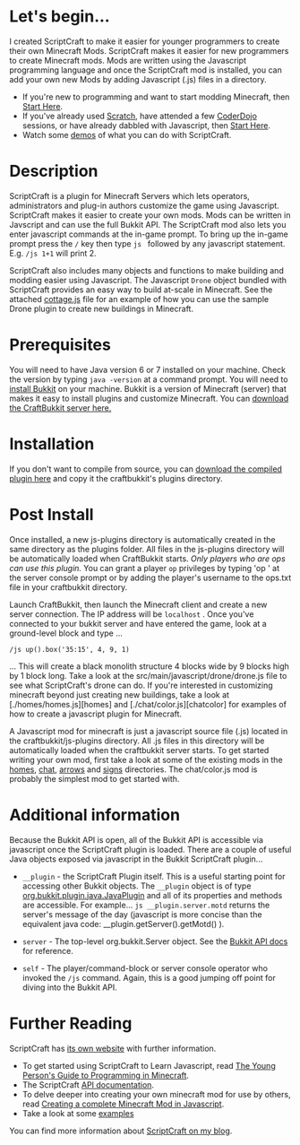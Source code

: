 # Let's begin...

I created ScriptCraft to make it easier for younger programmers to
create their own Minecraft Mods. ScriptCraft makes it easier for new
programmers to create Minecraft mods. Mods are written using the
Javascript programming language and once the ScriptCraft mod is
installed, you can add your own new Mods by adding Javascript (.js)
files in a directory.

 * If you're new to programming and want to start modding Minecraft, then [Start Here][ypgpm].
 * If you've already used [Scratch][scr], have attended a few
   [CoderDojo][cd] sessions, or have already dabbled with Javascript,
   then [Start Here][cda].
 * Watch some [demos][ytpl] of what you can do with ScriptCraft.

# Description

ScriptCraft is a plugin for Minecraft Servers which lets operators,
administrators and plug-in authors customize the game using
Javascript.  ScriptCraft makes it easier to create your own mods. Mods
can be written in Javscript and can use the full Bukkit API.  The
ScriptCraft mod also lets you enter javascript commands at the in-game
prompt.  To bring up the in-game prompt press the `/` key then type
`js ` followed by any javascript statement.  E.g. `/js 1+1` will print
2.

ScriptCraft also includes many objects and functions to make building
and modding easier using Javascript. The Javascript `Drone` object
bundled with ScriptCraft provides an easy way to build at-scale in
Minecraft. See the attached [cottage.js][cottage] file for an example
of how you can use the sample Drone plugin to create new buildings in
Minecraft.

[drone]: https://github.com/walterhiggins/ScriptCraft/tree/master/src/main/javascript/drone/drone.js
[cottage]: https://github.com/walterhiggins/ScriptCraft/tree/master/src/main/javascript//drone/cottage.js

Prerequisites
=============
You will need to have Java version 6 or 7 installed on your
machine. Check the version by typing `java -version` at a command
prompt.  You will need to [install Bukkit][ib] on your machine. Bukkit
is a version of Minecraft (server) that makes it easy to install
plugins and customize Minecraft.  You can [download the CraftBukkit
server here.][cbdl]

Installation
============
If you don't want to compile from source, you can [download the
compiled plugin here][dl] and copy it the craftbukkit's plugins
directory.

Post Install
============
Once installed, a new js-plugins directory is automatically created in
the same directory as the plugins folder.  All files in the js-plugins
directory will be automatically loaded when CraftBukkit starts.  *Only
players who are ops can use this plugin.* You can grant a player `op`
privileges by typing 'op <username>' at the server console prompt or
by adding the player's username to the ops.txt file in your
craftbukkit directory.

Launch CraftBukkit, then launch the Minecraft client and create a new
server connection. The IP address will be `localhost` . Once you've
connected to your bukkit server and have entered the game, look at a
ground-level block and type ...

    /js up().box('35:15', 4, 9, 1)

... This will create a black monolith structure 4 blocks wide by 9
blocks high by 1 block long.  Take a look at the
src/main/javascript/drone/drone.js file to see what ScriptCraft's
drone can do.  If you're interested in customizing minecraft beyond
just creating new buildings, take a look at [./homes/homes.js][homes]
and [./chat/color.js][chatcolor] for examples of how to create a
javascript plugin for Minecraft.

[ho]: blob/master/src/main/javascript/plugins/homes/homes.js
[ch]: blob/master/src/main/javascript/plugins/chat/color.js
[ar]: blob/master/src/main/javascript/plugins/arrows/arrows.js
[si]: blob/master/src/main/javascript/modules/signs/menu.js

A Javascript mod for minecraft is just a javascript source file (.js)
located in the craftbukkit/js-plugins directory. All .js files in this
directory will be automatically loaded when the craftbukkit server
starts. To get started writing your own mod, first take a look at some
of the existing mods in the [homes][ho], [chat][ch], [arrows][ar] and
[signs][si] directories. The chat/color.js mod is probably the
simplest mod to get started with.

Additional information
======================
Because the Bukkit API is open, all of the Bukkit API is accessible
via javascript once the ScriptCraft plugin is loaded. There are a
couple of useful Java objects exposed via javascript in the Bukkit
ScriptCraft plugin...

 * `__plugin` - the ScriptCraft Plugin itself. This is a useful
   starting point for accessing other Bukkit objects. The `__plugin`
   object is of type [org.bukkit.plugin.java.JavaPlugin][api] and all
   of its properties and methods are accessible. For example... `js
   __plugin.server.motd` returns the server's message of the day
   (javascript is more concise than the equivalent java code:
   __plugin.getServer().getMotd() ).

 * `server` - The top-level org.bukkit.Server object. See the [Bukkit API docs][bukapi] for reference.

 * `self` - The player/command-block or server console operator who
   invoked the `/js` command. Again, this is a good jumping off point for
   diving into the Bukkit API.

[dl]: http://scriptcraftjs.org/download
[api]: http://jd.bukkit.org/apidocs/org/bukkit/plugin/java/JavaPlugin.html
[ib]: http://wiki.bukkit.org/Setting_up_a_server
[cbdl]: http://dl.bukkit.org/downloads/craftbukkit/
[bukapi]: http://jd.bukkit.org/apidocs/

Further Reading
===============

ScriptCraft has [its own website][website] with further information.

 * To get started using ScriptCraft to Learn Javascript, read [The Young Person's Guide to Programming in Minecraft][yp].
 * The ScriptCraft [API documentation][api].
 * To delve deeper into creating your own minecraft mod for use by others, read [Creating a complete Minecraft Mod in  Javascript][mm].
 * Take a look at some [examples][ex]

You can find more information about [ScriptCraft on my blog][blog].

[blog]: http://walterhiggins.net/blog/cat-index-scriptcraft.html
[buk]: https://github.com/walterhiggins/ScriptCraft/blob/master/bukkit.md
[yp]: docs/YoungPersonsGuideToProgrammingMinecraft.md
[mm]: docs/Anatomy-of-a-Plugin.md
[api]: https://github.com/walterhiggins/ScriptCraft/blob/master/docs/API-Reference.md
[website]: http://scriptcraftjs.org/
[ypgpm]: docs/YoungPersonsGuideToProgrammingMinecraft.md
[cd]: http://coderdojo.com/
[scr]: http://scratch.mit.edu/
[cda]: http://cdathenry.wordpress.com/category/modderdojo/
[ytpl]: http://www.youtube.com/watch?v=DDp20SKm43Y&list=PL4Tw0AgXQZH5BiFHqD2hXyXQi0-qFbGp_
[ex]: ./tree/master/src/main/javascript/plugins/examples
